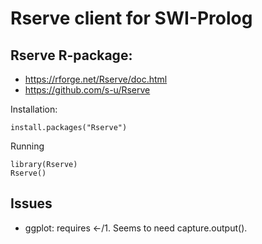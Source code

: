# Rserve client for SWI-Prolog

## Rserve R-package:

  - https://rforge.net/Rserve/doc.html
  - https://github.com/s-u/Rserve

Installation:

    install.packages("Rserve")

Running

    library(Rserve)
    Rserve()

## Issues

  - ggplot: requires <-/1.  Seems to need capture.output().
